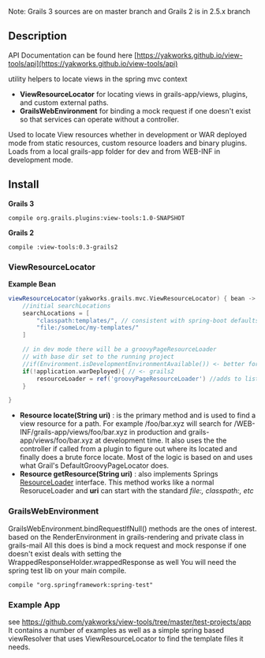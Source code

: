 Note: Grails 3 sources are on master branch and Grails 2 is in 2.5.x branch

## Description

API Documentation can be found here [https://yakworks.github.io/view-tools/api](https://yakworks.github.io/view-tools/api)

utility helpers to locate views in the spring mvc context
- **ViewResourceLocator** for locating views in grails-app/views, plugins, and custom external paths.
- **GrailsWebEnvironment** for binding a mock request if one doesn't exist so that services can operate without a controller.

Used to locate View resources whether in development or WAR deployed mode from static
resources, custom resource loaders and binary plugins.
Loads from a local grails-app folder for dev and from WEB-INF in
development mode.

## Install
**Grails 3**
```
compile org.grails.plugins:view-tools:1.0-SNAPSHOT
```

**Grails 2**
```
compile :view-tools:0.3-grails2
```

### ViewResourceLocator 
**Example Bean**
```groovy
viewResourceLocator(yakworks.grails.mvc.ViewResourceLocator) { bean ->
    //initial searchLocations
    searchLocations = [
        "classpath:templates/", // consistent with spring-boot defaults
        "file:/someLoc/my-templates/"
    ] 

    // in dev mode there will be a groovyPageResourceLoader 
    // with base dir set to the running project
    //if(Environment.isDevelopmentEnvironmentAvailable()) <- better for Grails 3
    if(!application.warDeployed){ // <- grails2
        resourceLoader = ref('groovyPageResourceLoader') //adds to list, does not replace
    }

}
```

- **Resource locate(String uri)** : is the primary method and is used to find a view resource for a path. For example /foo/bar.xyz will search for /WEB-INF/grails-app/views/foo/bar.xyz in production and grails-app/views/foo/bar.xyz at development time. It also uses the the controller if called from a plugin to figure out where its located and finally does a brute force locate. Most of the logic is based on and uses what Grail's DefaultGroovyPageLocator does.
- **Resource getResource(String uri)** : also implements Springs [ResourceLoader](https://docs.spring.io/spring-framework/docs/current/javadoc-api/org/springframework/core/io/ResourceLoader.html) interface. This method works like a normal ResoruceLoader and **uri** can start with the standard _file:, classpath:, etc_


### GrailsWebEnvironment

GrailsWebEnvironment.bindRequestIfNull() methods are the ones of interest.
based on the RenderEnvironment in grails-rendering and private class in grails-mail
All this does is bind a mock request and mock response if one doesn't exist
deals with setting the WrappedResponseHolder.wrappedResponse as well
You will need the spring test lib on your main compile.

```compile "org.springframework:spring-test"```

### Example App

see https://github.com/yakworks/view-tools/tree/master/test-projects/app
It contains a number of examples as well as a simple spring based viewResolver that uses ViewResourceLocator to find the template files it needs.
